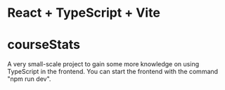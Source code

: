 # React + TypeScript + Vite
# courseStats

A very small-scale project to gain some more knowledge on using TypeScript in the frontend. 
You can start the frontend with the command "npm run dev".
